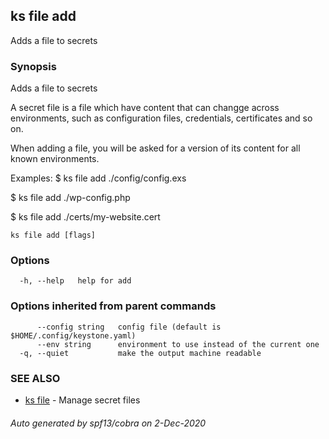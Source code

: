 ## ks file add

Adds a file to secrets

### Synopsis

Adds a file to secrets

A secret file is a file which have content that can changge
across environments, such as configuration files, credentials,
certificates and so on.

When adding a file, you will be asked for a version of its content
for all known environments.

Examples:
  $ ks file add ./config/config.exs
  
  $ ks file add ./wp-config.php

  $ ks file add ./certs/my-website.cert


```
ks file add [flags]
```

### Options

```
  -h, --help   help for add
```

### Options inherited from parent commands

```
      --config string   config file (default is $HOME/.config/keystone.yaml)
      --env string      environment to use instead of the current one
  -q, --quiet           make the output machine readable
```

### SEE ALSO

* [ks file](ks_files.md)	 - Manage secret files

###### Auto generated by spf13/cobra on 2-Dec-2020
